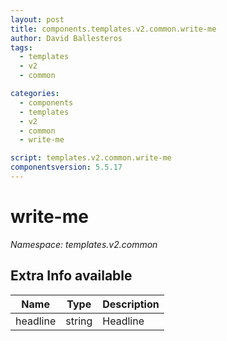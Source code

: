 ```yaml
---
layout: post
title: components.templates.v2.common.write-me
author: David Ballesteros
tags:
  - templates
  - v2
  - common

categories:
  - components
  - templates
  - v2
  - common
  - write-me

script: templates.v2.common.write-me
componentsversion: 5.5.17
---
```

# write-me

*Namespace: templates.v2.common*

## Extra Info available

| Name | Type | Description |
| --- | --- | --- |
| headline | string | Headline |